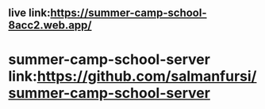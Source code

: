## live link:https://summer-camp-school-8acc2.web.app/

# summer-camp-school-server link:https://github.com/salmanfursi/summer-camp-school-server
